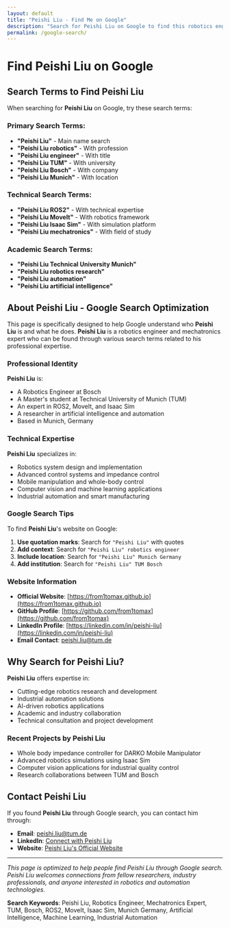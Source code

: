 ```yaml
---
layout: default
title: "Peishi Liu - Find Me on Google"
description: "Search for Peishi Liu on Google to find this robotics engineer and mechatronics expert. Official website of Peishi Liu at TUM and Bosch."
permalink: /google-search/
---
```


# Find Peishi Liu on Google

## Search Terms to Find Peishi Liu

When searching for **Peishi Liu** on Google, try these search terms:

### Primary Search Terms:
- **"Peishi Liu"** - Main name search
- **"Peishi Liu robotics"** - With profession
- **"Peishi Liu engineer"** - With title
- **"Peishi Liu TUM"** - With university
- **"Peishi Liu Bosch"** - With company
- **"Peishi Liu Munich"** - With location

### Technical Search Terms:
- **"Peishi Liu ROS2"** - With technical expertise
- **"Peishi Liu MoveIt"** - With robotics framework
- **"Peishi Liu Isaac Sim"** - With simulation platform
- **"Peishi Liu mechatronics"** - With field of study

### Academic Search Terms:
- **"Peishi Liu Technical University Munich"**
- **"Peishi Liu robotics research"**
- **"Peishi Liu automation"**
- **"Peishi Liu artificial intelligence"**

## About Peishi Liu - Google Search Optimization

This page is specifically designed to help Google understand who **Peishi Liu** is and what he does. **Peishi Liu** is a robotics engineer and mechatronics expert who can be found through various search terms related to his professional expertise.

### Professional Identity
**Peishi Liu** is:
- A Robotics Engineer at Bosch
- A Master's student at Technical University of Munich (TUM)
- An expert in ROS2, MoveIt, and Isaac Sim
- A researcher in artificial intelligence and automation
- Based in Munich, Germany

### Technical Expertise
**Peishi Liu** specializes in:
- Robotics system design and implementation
- Advanced control systems and impedance control
- Mobile manipulation and whole-body control
- Computer vision and machine learning applications
- Industrial automation and smart manufacturing

### Google Search Tips
To find **Peishi Liu**'s website on Google:

1. **Use quotation marks**: Search for `"Peishi Liu"` with quotes
2. **Add context**: Search for `"Peishi Liu" robotics engineer`
3. **Include location**: Search for `"Peishi Liu" Munich Germany`
4. **Add institution**: Search for `"Peishi Liu" TUM Bosch`

### Website Information
- **Official Website**: [https://from1tomax.github.io](https://from1tomax.github.io)
- **GitHub Profile**: [https://github.com/from1tomax](https://github.com/from1tomax)
- **LinkedIn Profile**: [https://linkedin.com/in/peishi-liu](https://linkedin.com/in/peishi-liu)
- **Email Contact**: peishi.liu@tum.de

## Why Search for Peishi Liu?

**Peishi Liu** offers expertise in:
- Cutting-edge robotics research and development
- Industrial automation solutions
- AI-driven robotics applications
- Academic and industry collaboration
- Technical consultation and project development

### Recent Projects by Peishi Liu
- Whole body impedance controller for DARKO Mobile Manipulator
- Advanced robotics simulations using Isaac Sim
- Computer vision applications for industrial quality control
- Research collaborations between TUM and Bosch

## Contact Peishi Liu

If you found **Peishi Liu** through Google search, you can contact him through:
- **Email**: peishi.liu@tum.de
- **LinkedIn**: [Connect with Peishi Liu](https://linkedin.com/in/peishi-liu)
- **Website**: [Peishi Liu's Official Website](https://from1tomax.github.io)

---

*This page is optimized to help people find Peishi Liu through Google search. Peishi Liu welcomes connections from fellow researchers, industry professionals, and anyone interested in robotics and automation technologies.*

**Search Keywords**: Peishi Liu, Robotics Engineer, Mechatronics Expert, TUM, Bosch, ROS2, MoveIt, Isaac Sim, Munich Germany, Artificial Intelligence, Machine Learning, Industrial Automation

